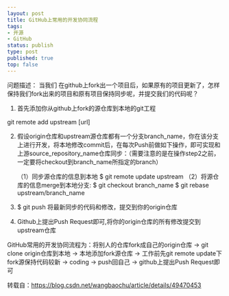 ```yaml
--- 
layout: post
title: GitHub上常用的开发协同流程
tags: 
- 开源
- GitHub
status: publish
type: post
published: true
top: false
---
```

问题描述： 当我们 在github上fork出一个项目后，如果原有的项目更新了，怎样保持我们fork出来的项目和原有项目保持同步呢，并提交我们的代码呢？&nbsp;

1. 首先添加你从github上fork的源仓库到本地的git工程

git remote add upstream [url] 

2. 假设origin仓库和upstream源仓库都有一个分支branch_name，你在该分支上进行开发，将本地修改commit后，在每次Push前做如下操作，即可实现和上游source_repository_name仓库同步：（需要注意的是在操作step2之前，一定要将checkout到branch_name所指定的branch）

   （1）同步源仓库的信息到本地 
      $ git remote update upstream
   （2）将源仓库的信息merge到本地分支: 
      $ git checkout branch_name
      $ git rebase upstream/branch_name 
      
3. $ git push 将最新同步的代码和修改，提交到你的origin仓库

4. Github上提出Push Request即可,将你的origin仓库的所有修改提交到upstream仓库

GitHub常用的开发协同流程为：将别人的仓库fork成自己的origin仓库 → git clone origin仓库到本地 → 本地添加fork源仓库 → 工作前先git remote update下fork源保持代码较新 → coding → push回自己 → github上提出Push Request即可

转载自：https://blog.csdn.net/wangbaochu/article/details/49470453